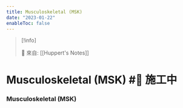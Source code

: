 ```yaml
---
title: Musculoskeletal (MSK)
date: "2023-01-22"
enableToc: false
---
```


> [!info]
>
> 🌱 來自: [[Huppert's Notes]]

# Musculoskeletal (MSK) #🚧 施工中

### Musculoskeletal (MSK)

